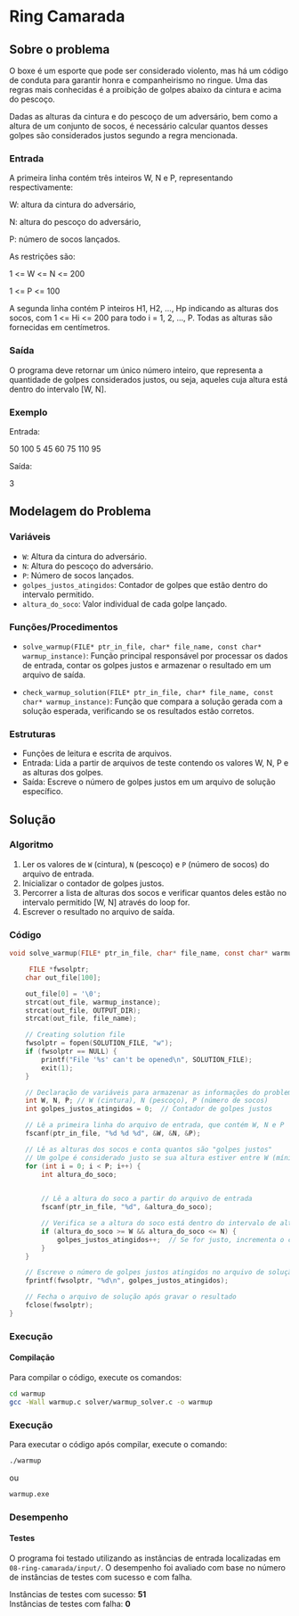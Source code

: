 # Ring Camarada

## Sobre o problema

O boxe é um esporte que pode ser considerado violento, mas há um código de conduta para garantir honra e companheirismo no ringue. Uma das regras mais conhecidas é a proibição de golpes abaixo da cintura e acima do pescoço.

Dadas as alturas da cintura e do pescoço de um adversário, bem como a altura de um conjunto de socos, é necessário calcular quantos desses golpes são considerados justos segundo a regra mencionada.

### Entrada

A primeira linha contém três inteiros W, N e P, representando respectivamente:

W: altura da cintura do adversário,

N: altura do pescoço do adversário,

P: número de socos lançados.

As restrições são:

1 <= W <= N <= 200

1 <= P <= 100

A segunda linha contém P inteiros H1, H2, ..., Hp indicando as alturas dos socos, com 1 <= Hi <= 200 para todo i = 1, 2, ..., P. Todas as alturas são fornecidas em centímetros.

### Saída

O programa deve retornar um único número inteiro, que representa a quantidade de golpes considerados justos, ou seja, aqueles cuja altura está dentro do intervalo [W, N].

### Exemplo

Entrada: 

50 100 5
45 60 75 110 95

Saída:

3

## Modelagem do Problema

### Variáveis

- `W`: Altura da cintura do adversário.
- `N`: Altura do pescoço do adversário.
- `P`: Número de socos lançados.
- `golpes_justos_atingidos`: Contador de golpes que estão dentro do intervalo permitido.
- `altura_do_soco`: Valor individual de cada golpe lançado.

### Funções/Procedimentos

- `solve_warmup(FILE* ptr_in_file, char* file_name, const char* warmup_instance)`: Função principal responsável por processar os dados de entrada, contar os golpes justos e armazenar o resultado em um arquivo de saída.

- `check_warmup_solution(FILE* ptr_in_file, char* file_name, const char* warmup_instance)`: Função que compara a solução gerada com a solução esperada, verificando se os resultados estão corretos.

### Estruturas


- Funções de leitura e escrita de arquivos.
- Entrada: Lida a partir de arquivos de teste contendo os valores W, N, P e as alturas dos golpes.
- Saída: Escreve o número de golpes justos em um arquivo de solução específico.

## Solução

### Algoritmo

1. Ler os valores de `W` (cintura), `N` (pescoço) e `P` (número de socos) do arquivo de entrada.
2. Inicializar o contador de golpes justos.
3. Percorrer a lista de alturas dos socos e verificar quantos deles estão no intervalo permitido [W, N] através do       loop for.
4. Escrever o resultado no arquivo de saída.

### Código

```c
void solve_warmup(FILE* ptr_in_file, char* file_name, const char* warmup_instance) {

     FILE *fwsolptr;
    char out_file[100];

    out_file[0] = '\0';
    strcat(out_file, warmup_instance);
    strcat(out_file, OUTPUT_DIR);
    strcat(out_file, file_name);

    // Creating solution file
    fwsolptr = fopen(SOLUTION_FILE, "w");
    if (fwsolptr == NULL) {
        printf("File '%s' can't be opened\n", SOLUTION_FILE);
        exit(1);
    }

    // Declaração de variáveis para armazenar as informações do problema
    int W, N, P; // W (cintura), N (pescoço), P (número de socos)
    int golpes_justos_atingidos = 0;  // Contador de golpes justos

    // Lê a primeira linha do arquivo de entrada, que contém W, N e P
    fscanf(ptr_in_file, "%d %d %d", &W, &N, &P);

    // Lê as alturas dos socos e conta quantos são "golpes justos"
    // Um golpe é considerado justo se sua altura estiver entre W (mínimo) e N (máximo)
    for (int i = 0; i < P; i++) {
        int altura_do_soco;

        
        // Lê a altura do soco a partir do arquivo de entrada
        fscanf(ptr_in_file, "%d", &altura_do_soco);

        // Verifica se a altura do soco está dentro do intervalo de altura considerado justo
        if (altura_do_soco >= W && altura_do_soco <= N) {
            golpes_justos_atingidos++;  // Se for justo, incrementa o contador
        }
    }

    // Escreve o número de golpes justos atingidos no arquivo de solução
    fprintf(fwsolptr, "%d\n", golpes_justos_atingidos);

    // Fecha o arquivo de solução após gravar o resultado
    fclose(fwsolptr);
}

```


### Execução
#### Compilação
Para compilar o código, execute os comandos:

```bash
cd warmup
gcc -Wall warmup.c solver/warmup_solver.c -o warmup
```
### Execução
Para executar o código após compilar, execute o comando:
```bash
./warmup 
```
ou
```bash
warmup.exe 
```

### Desempenho
#### Testes

O programa foi testado utilizando as instâncias de entrada localizadas em ``` 08-ring-camarada/input/```. O desempenho foi avaliado com base no número de instâncias de testes com sucesso e com falha.

Instâncias de testes com sucesso: **51** \
Instâncias de testes com falha: **0**


